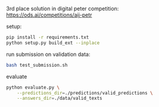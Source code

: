 3rd place solution in digital peter competition: https://ods.ai/competitions/aij-petr

setup:
```bash
pip install -r requirements.txt
python setup.py build_ext --inplace
```
run submission on validation data:
```bash
bash test_submission.sh
```
evaluate
```bash
python evaluate.py \
    --predictions_dir=./predictions/valid_predictions \
    --answers_dir=./data/valid_texts
```
